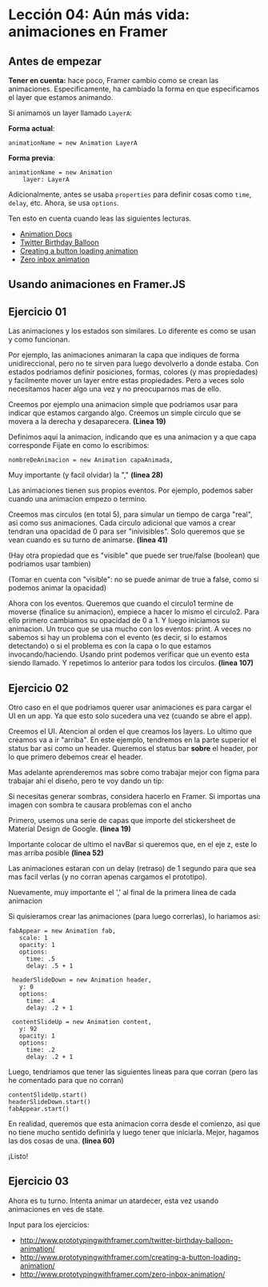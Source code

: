 # Lección 04: Aún más vida: animaciones en Framer

## Antes de empezar

**Tener en cuenta:** hace poco, Framer cambio como se crean las animaciones. Especificamente, ha cambiado la forma en que especificamos el layer que estamos animando.

Si animamos un layer llamado `LayerA`:

**Forma actual**:

```
animationName = new Animation LayerA
```

**Forma previa**:

```
animationName = new Animation
    layer: LayerA
```

Adicionalmente, antes se usaba `properties` para definir cosas como `time`, `delay`, etc. Ahora, se usa `options`.

Ten esto en cuenta cuando leas las siguientes lecturas.

* [Animation Docs](https://framer.com/docs/#animation.animation)
* [Twitter Birthday Balloon]()
* [Creating a button loading animation]()
* [Zero inbox animation]()


## Usando animaciones en Framer.JS

## Ejercicio 01

Las animaciones y los estados son similares. Lo diferente es como se usan y como funcionan.

Por ejemplo, las animaciones animaran la capa que indiques de forma unidireccional, pero no te sirven para luego devolverlo a donde estaba. Con estados podriamos definir posiciones, formas, colores (y mas propiedades) y facilmente mover un layer entre estas propiedades. Pero a veces solo necesitamos hacer algo una vez y no preocuparnos mas de ello.

Creemos por ejemplo una animacion simple que podriamos usar para indicar que estamos cargando algo. Creemos un simple circulo que se movera a la derecha y desaparecera. **(Linea 19)**

Definimos aqui la animacion, indicando que es una animacion y a que capa corresponde
Fijate en como lo escribimos:

```
nombreDeAnimacion = new Animation capaAnimada,
```

Muy importante (y facil olvidar) la "," **(linea 28)**

Las animaciones tienen sus propios eventos. Por ejemplo, podemos saber cuando una animacion empezo o termino.

Creemos mas circulos (en total 5), para simular un tiempo de carga "real", asi como sus animaciones. Cada circulo adicional que vamos a crear tendran una opacidad de 0 para ser "inivisibles". Solo queremos que se vean cuando es su turno de animarse.  **(linea 41)**

(Hay otra propiedad que es "visible" que puede ser true/false (boolean) que podriamos usar tambien)

(Tomar en cuenta con "visible": no se puede animar de true a false, como si podemos animar la opacidad)

Ahora con los eventos. Queremos que cuando el circulo1 termine de moverse (finalice su animacion), empiece a hacer lo mismo el circulo2. Para ello primero cambiamos su opacidad de 0 a 1. Y luego iniciamos su animacion. Un truco que se usa mucho con los eventos: print.  A veces no sabemos si hay un problema con el evento (es decir, si lo estamos detectando) o si el problema es con la capa o lo que estamos invocando/haciendo. Usando print podemos verificar que un evento esta siendo llamado. Y repetimos lo anterior para todos los circulos. **(linea 107)**

## Ejercicio 02

Otro caso en el que podriamos querer usar animaciones es para cargar el UI en un app. Ya que esto solo sucedera una vez (cuando se abre el app).

Creemos el UI. Atencion al orden el que creamos los layers. Lo ultimo que creamos va a ir "arriba". En este ejemplo, tendremos en la parte superior el status bar asi como un header. Queremos el status bar **sobre** el header, por lo que primero debemos crear el header.

Mas adelante aprenderemos mas sobre como trabajar mejor con figma para trabajar ahi el diseño, pero te voy dando un tip:

Si necesitas generar sombras, considera hacerlo en Framer. Si importas una imagen con sombra te causara problemas con el ancho

Primero, usemos una serie de capas que importe del stickersheet de Material Design de Google. **(linea 19)**

Importante colocar de ultimo el navBar si queremos que, en el eje z, este lo mas arriba posible **(linea 52)**

Las animaciones estaran con un delay (retraso) de 1 segundo para que sea mas facil verlas (y no corran apenas cargamos el prototipo).

Nuevamente, muy importante el ',' al final de la primera linea de cada animacion

Si quisieramos crear las animaciones (para luego correrlas), lo hariamos asi:

```
fabAppear = new Animation fab,
   scale: 1
   opacity: 1
   options:
     time: .5
     delay: .5 + 1

 headerSlideDown = new Animation header,
   y: 0
   options:
     time: .4
     delay: .2 + 1

 contentSlideUp = new Animation content,
   y: 92
   opacity: 1
   options:
     time: .2
     delay: .2 + 1
```

Luego, tendriamos que tener las siguientes lineas para que corran (pero las he comentado para que no corran)

```
contentSlideUp.start()
headerSlideDown.start()
fabAppear.start()
```

En realidad, queremos que esta animacion corra desde el comienzo, asi que no tiene mucho sentido definirla y luego tener que iniciarla. Mejor, hagamos las dos cosas de una.  **(linea 60)**

¡Listo!

## Ejercicio 03

Ahora es tu turno. Intenta animar un atardecer, esta vez usando animaciones en ves de state.



Input para los ejercicios:
* http://www.prototypingwithframer.com/twitter-birthday-balloon-animation/
* http://www.prototypingwithframer.com/creating-a-button-loading-animation/
* http://www.prototypingwithframer.com/zero-inbox-animation/